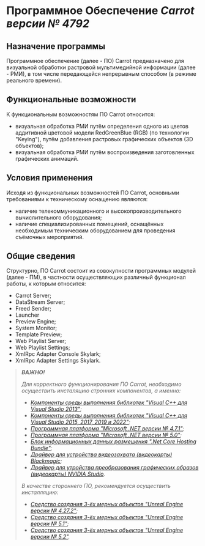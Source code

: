 # Программное Обеспечение ***Carrot версии № 4792*** 

## Назначение программы

Программное обеспечение (далее - ПО) Carrot предназначено для визуальной обработки растровой мультимедийной информации (далее - РМИ), в том числе передающейся непрерывным способом (в режиме реального времени).

## Функциональные возможности

К функциональным возможностям ПО Carrot относится:
* визуальная обработка РМИ путём определения одного из цветов аддитивной цветовой модели RedGreenBlue (RGB) (по технологии "Keying"), путём добавления растровых графических объектов (3D объектов);
* визуальная обработка РМИ путём воспроизведения заготовленных графических анимаций. 

## Условия применения

[comment]: # (Указываются условия, необходимые для выполнения программы требования к необходимым техническим средствам, и другим программам, общие общие характеристики входной и выходжной информации)

Исходя из функциональных возможностей ПО Carrot, основными требованиями к техническому оснащению являются:
* наличие телекоммуникационного и высокопроизводительного вычислительного оборудования;
* наличие специализированных помещений, оснащённых необходимым техническим оборудованием для проведения съёмочных мероприятий.

## Общие сведения

[comment]: # (Указывается перечень программного обеспечения, необходимый для функционирования ПО Carrot)

Структурно, ПО Carrot состоит из совокупности программных модулей (далее - ПМ), в частности осущеcтвляющих различный функционал работы, к которым относится:
* Carrot Server;
* DataStream Server;
* Freed Sender;
* Launcher
* Preview Engine;
* System Monitor;
* Template Preview;
* Web Playlist Server;
* Web Playlist Settings;
* XmlRpc Adapter Console Skylark;
* XmlRpc Adapter Settings Skylark.


>***ВАЖНО!*** 
>
>*Для корректного функционирования ПО Carrot, необходимо осуществить инсталяцию стронних компонентов, а именно:*
>* *[Компоненты среды выполнения библиотек "Visual C++ для Visual Studio 2013"](https://aka.ms/highdpimfc2013x64enu);*
>* *[Компоненты среды выполнения библиотек "Visual C++ для Visual Studio 2015, 2017, 2019 и 2022"](https://aka.ms/vs/17/release/vc_redist.x64.exe);*
>* *[Программная платформа "Microsoft .NET версии № 4.7.1"](https://www.softportal.com/getsoft-16133-microsoft-net-framework-4.html);*
>* *[Программная платформа "Microsoft .NET версии № 5.0"](https://www.softportal.com/getsoft-16133-microsoft-net-framework-4.html);*
>* *[Блок информационных данных размешения ".Net Core Hosting Bundle"](https://download.visualstudio.microsoft.com/download/pr/98ff0a08-a283-428f-8e54-19841d97154c/8c7d5f9600eadf264f04c82c813b7aab/dotnet-hosting-8.0.2-win.exe);*
>* *[Драйвер для устройства видеозахвата (видеокарты) Blackmagic](https://swr.cloud.blackmagicdesign.com/DesktopVideo/v12.8.1/Blackmagic_Desktop_Video_Windows_12.8.1.zip?verify=1709142783-ktES%2BMWHfKYVADdn4Z%2BQhRuCLq300a9QzUFvUVepSZo%3D);*
>* *[Драйвер для утройства преобразования графических образов (видеокарты) NVIDIA Studio](https://ru.download.nvidia.com/Windows/442.92/442.92-desktop-win10-64bit-international-nsd-dch-whql.exe).*
>
>*В качестве стороннего ПО, рекомендуется осуществить инсталляцию:*
>* *[Средство создания 3-ёх мерных объектов "Unreal Engine версии № 4.27.2"]();*
>* *[Средство создания 3-ёх мерных объектов "Unreal Engine версии № 5.1"]();*
>* *[Средство создания 3-ёх мерных объектов "Unreal Engine версии № 5.2"]().*
